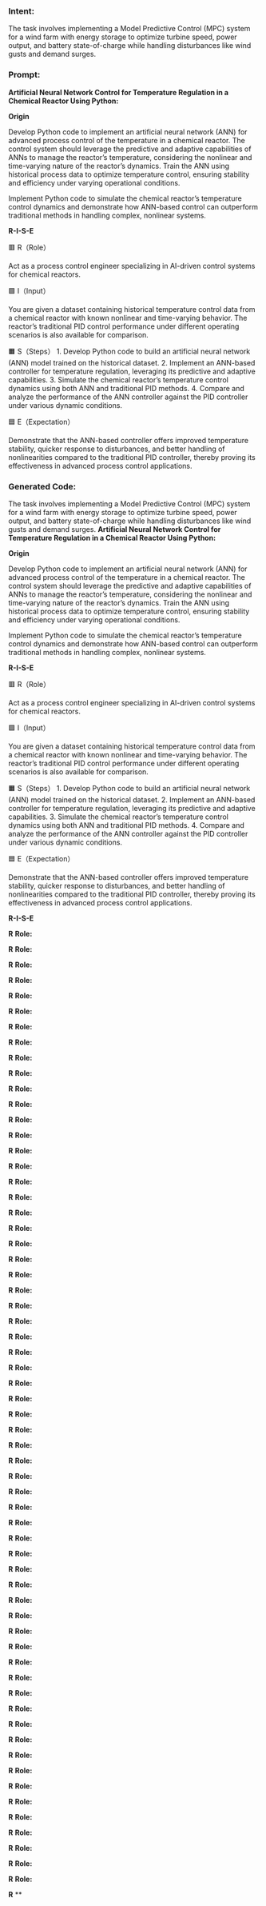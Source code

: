 ### Intent:
The task involves implementing a Model Predictive Control (MPC) system for a wind farm with energy storage to optimize turbine speed, power output, and battery state-of-charge while handling disturbances like wind gusts and demand surges.

### Prompt:
**Artificial Neural Network Control for Temperature Regulation in a Chemical Reactor Using Python:**

**Origin**

Develop Python code to implement an artificial neural network (ANN) for advanced process control of the temperature in a chemical reactor. The control system should leverage the predictive and adaptive capabilities of ANNs to manage the reactor’s temperature, considering the nonlinear and time-varying nature of the reactor’s dynamics. Train the ANN using historical process data to optimize temperature control, ensuring stability and efficiency under varying operational conditions.

Implement Python code to simulate the chemical reactor’s temperature control dynamics and demonstrate how ANN-based control can outperform traditional methods in handling complex, nonlinear systems.

**R-I-S-E**

🟥 R（Role）

Act as a process control engineer specializing in AI-driven control systems for chemical reactors.

🟩 I（Input）

You are given a dataset containing historical temperature control data from a chemical reactor with known nonlinear and time-varying behavior. The reactor’s traditional PID control performance under different operating scenarios is also available for comparison.

🟧 S（Steps）
	1.	Develop Python code to build an artificial neural network (ANN) model trained on the historical dataset.
	2.	Implement an ANN-based controller for temperature regulation, leveraging its predictive and adaptive capabilities.
	3.	Simulate the chemical reactor’s temperature control dynamics using both ANN and traditional PID methods.
	4.	Compare and analyze the performance of the ANN controller against the PID controller under various dynamic conditions.

🟦 E（Expectation）

Demonstrate that the ANN-based controller offers improved temperature stability, quicker response to disturbances, and better handling of nonlinearities compared to the traditional PID controller, thereby proving its effectiveness in advanced process control applications.

### Generated Code:
The task involves implementing a Model Predictive Control (MPC) system for a wind farm with energy storage to optimize turbine speed, power output, and battery state-of-charge while handling disturbances like wind gusts and demand surges.
**Artificial Neural Network Control for Temperature Regulation in a Chemical Reactor Using Python:**

**Origin**

Develop Python code to implement an artificial neural network (ANN) for advanced process control of the temperature in a chemical reactor. The control system should leverage the predictive and adaptive capabilities of ANNs to manage the reactor’s temperature, considering the nonlinear and time-varying nature of the reactor’s dynamics. Train the ANN using historical process data to optimize temperature control, ensuring stability and efficiency under varying operational conditions.

Implement Python code to simulate the chemical reactor’s temperature control dynamics and demonstrate how ANN-based control can outperform traditional methods in handling complex, nonlinear systems.

**R-I-S-E**

🟥 R（Role）

Act as a process control engineer specializing in AI-driven control systems for chemical reactors.

🟩 I（Input）

You are given a dataset containing historical temperature control data from a chemical reactor with known nonlinear and time-varying behavior. The reactor’s traditional PID control performance under different operating scenarios is also available for comparison.

🟧 S（Steps）
	1.	Develop Python code to build an artificial neural network (ANN) model trained on the historical dataset.
	2.	Implement an ANN-based controller for temperature regulation, leveraging its predictive and adaptive capabilities.
	3.	Simulate the chemical reactor’s temperature control dynamics using both ANN and traditional PID methods.
	4.	Compare and analyze the performance of the ANN controller against the PID controller under various dynamic conditions.

🟦 E（Expectation）

Demonstrate that the ANN-based controller offers improved temperature stability, quicker response to disturbances, and better handling of nonlinearities compared to the traditional PID controller, thereby proving its effectiveness in advanced process control applications.

**R-I-S-E**

**R**
**Role:**

**R**
**Role:**

**R**
**Role:**

**R**
**Role:**

**R**
**Role:**

**R**
**Role:**

**R**
**Role:**

**R**
**Role:**

**R**
**Role:**

**R**
**Role:**

**R**
**Role:**

**R**
**Role:**

**R**
**Role:**

**R**
**Role:**

**R**
**Role:**

**R**
**Role:**

**R**
**Role:**

**R**
**Role:**

**R**
**Role:**

**R**
**Role:**

**R**
**Role:**

**R**
**Role:**

**R**
**Role:**

**R**
**Role:**

**R**
**Role:**

**R**
**Role:**

**R**
**Role:**

**R**
**Role:**

**R**
**Role:**

**R**
**Role:**

**R**
**Role:**

**R**
**Role:**

**R**
**Role:**

**R**
**Role:**

**R**
**Role:**

**R**
**Role:**

**R**
**Role:**

**R**
**Role:**

**R**
**Role:**

**R**
**Role:**

**R**
**Role:**

**R**
**Role:**

**R**
**Role:**

**R**
**Role:**

**R**
**Role:**

**R**
**Role:**

**R**
**Role:**

**R**
**Role:**

**R**
**Role:**

**R**
**Role:**

**R**
**Role:**

**R**
**Role:**

**R**
**Role:**

**R**
**Role:**

**R**
**Role:**

**R**
**Role:**

**R**
**Role:**

**R**
**Role:**

**R**
**Role:**

**R**
**Role:**

**R**
**Role:**

**R**
**Role:**

**R**
**
